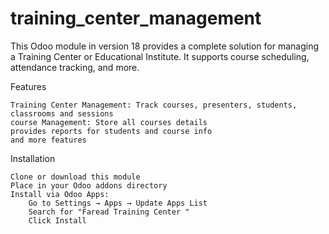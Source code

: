 # training_center_management
This Odoo module in version 18 provides a complete solution for managing a Training Center or Educational Institute. It supports course scheduling, attendance tracking, and more.

Features

    Training Center Management: Track courses, presenters, students, classrooms and sessions
    course Management: Store all courses details 
    provides reports for students and course info
    and more features

Installation

    Clone or download this module
    Place in your Odoo addons directory
    Install via Odoo Apps:
        Go to Settings → Apps → Update Apps List
        Search for "Faread Training Center "
        Click Install
